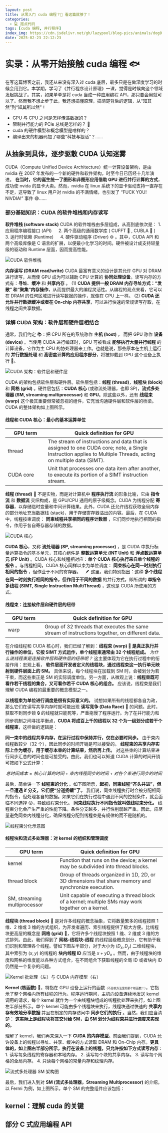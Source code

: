 ```yaml
---
layout: post
title: 从零入门 cuda 编程？🦴 看这篇就够了！
categories:
  - 💻 抠点代码
tags: [cuda 编程, 并行程序]
index_img: https://cdn.jsdelivr.net/gh/lazypool/blog-pics/animals/dog0.png
date: 2025-02-23 22:12:23
---
```


# 实录：从零开始接触 cuda 编程 🐟

在写这篇博客之前，我还从来没有深入过 cuda 底层，最多只是在做深度学习的时候会用到它。本学期，学习了《并行程序设计原理》一课，觉得是时候向这个领域发起挑战了。其实，如果单单是将 cuda 当成一种应用编程 API，那只要会用就可以了。然而我不想止步于此，我还想搞懂原理，搞清楚背后的逻辑，从“知其然”到“知其所以然”！

- GPU 与 CPU 之间是怎样传递数据的？
- 限制并行能力的 PCle 总线是怎样的？ 🤔
- cuda 的硬件模型和概念模型是啥样的？
- 编译出来的机器码加了哪些“科技与狠活”？……

## 从抽象到具体，逐步驱散 CUDA 认知迷雾

CUDA（Compute Unified Device Architecture）统一计算设备架构，是由 nvidia 在 2007 年发布的一个新的硬件和软件架构，时至今日已历经十几年演进。 **在当时，它的诞生统一了图形和非图形应用借助 GPU 进行并行计算的方式**，成功使 nvida 的显卡大卖。然而，nvidia 在 linux 系统下的显卡驱动支持一直存在不足，这导致了 linux 用户对 nvidia 的不满情绪，也引发了 “FUCK YOU! NIVDIA!” 事件 😅……

### 部分基础知识：CUDA 的软件堆栈和内存读写

**软件堆栈 (software stack)** CUDA 的软件堆栈由多层组成，从高到底依次是： 1. 应用程序编程接口 (API) &ensp;&ensp; 2. 两个高级的通用数学库 ( CUFFT 🔧 , CUBLA 🧮 ) &ensp;&ensp; 3. 运行时依赖 (Runtime) &ensp;&ensp; 4. 硬件驱动程序 (Driver) ⚙  。其中，CUDA API 和两个高级库像是 C 语言的扩展，以便最小化学习的时间。硬件被设计成支持轻量级的驱动和 Runtime 层面，因而提高性能。

![CUDA 软件堆栈](0223_cuda-software-architecture.png)

**内存读写 (DRAM read/write)** CUDA 最富有意义的设计是其允许 GPU 对 DRAM 进行读写，从而使 GPU 成为可以辅助 CPU 计算的 **协同处理设备**。读写内存的方式有：**寻址**、**缓冲** 和 **共享内存** 。 (1) **CUDA 提供一般 DRAM 内存寻址方式：“发散” 和“聚集”内存操作**，从而提供最大的编程灵活性。从编程的观点来看，它可以在 DRAM 的任何区域进行读写数据的操作，就像在 CPU 上一样。 (2) **CUDA 还允许并行数据缓冲或者在 On-chip 内存共享**，可以进行快速的常规读写存取，在线程之间共享数据。

### 详解 CUDA 架构：软件层和硬件层相结合

通常，我们约定 📚：把 CPU 所在的系统称作 **主机 (host)** ， 而把 GPU 称作 **设备 (device)** 。当使用 CUDA 进行编译时，GPU 可被看成 **能够执行大量并行线程** 的计算设备，它作为主 CPU 的协处理器来工作。也就是说，那些原本在主机上运行的 **并行数据处理** 和 **高密度计算的应用程序部分**，将被卸载到 GPU 这个设备上执行 💼。

![CUDA 架构：软件层和硬件层](0223_cuda-architecture.png)

CUDA 的架构包括软件层和硬件层。软件层包括：**线程 (thread)**，**线程块 (block)** 和 **网格 (grid)** 。硬件层包括：**CUDA 核心** (或称流处理器，也即 SP)，**流式多处理器 (SM, streaming multiprocessor)** 和 **GPU**。除这些以外，还有 **线程束 (warp)** 这个极其重要但常被忽视的组件，它充当沟通硬件层和软件层的桥梁。CUDA 的整体架构如上图所示。

#### 线程和 CUDA 核心：最小的基本运算单位

| GPU term | Quick definition for GPU |
|-|-|
| thread&emsp;&emsp;&emsp;&emsp; | The stream of instructions and data that is assigned to one CUDA core; note, a Single Instruction applies to Multiple Threads, acting on multiple data (SIMT). |
| CUDA core | Unit that processes one data item after another, to execute its portion of a SIMT instruction stream. |

**线程 (thread)** 🧶 不是实物，而是对计算机中 **程序执行流** 的形象比喻，它由 **指令流** 和 **数据流** 交织构成，是 GPU/CPU 通用的原子级概念。CUDA 为线程分配 **寄存器**，以存储临时变量和中间计算结果。此外，CUDA 还允许线程获取全局内存的部分地址充当数据栈 (stack)，用于存储寄存器溢出的内容。最后，在 CUDA 中，线程按束调度： **同束线程共享相同的程序计数器** ，它们同步地执行相同的指令，作用于各自寄存器存储的数据。

![CUDA 核心](0223_cuda-core.png)

**CUDA 核心**，又称 **流处理器 (SP, streaming processor)** ，是 CUDA 中执行标量运算指令的基本单元，其核心组件是 **整数运算单元 (INT Unit)** 和 **浮点数运算单元 (FP Unit)** 。CUDA 核心和线程相对应：**单个 CUDA 核心执行来自单个线程的指令** 。与线程相同，CUDA 核心同样以束为单位调度： **同束核心在同一时刻执行相同的指令** ，但作业于不同的寄存器。&emsp;🪶 这里，我们特别指出：这种 **多个线程在同一时刻执行相同的指令，但作用于不同的数据** 的并行方式，即所谓的 **单指令多线程 (SIMT, Single Instruction MultiThread)** ，这也是 CUDA 所使用的方式。

#### 线程束：连接软件层和硬件层的纽带

| GPU term | Quick definition for GPU |
|-|-|
| warp&emsp;&emsp;&emsp;&emsp; | Group of 32 threads that executes the same stream of instructions together, on different data. |

在介绍线程和 CUDA 核心时，我们已经了解到：**线程束 (warp) 🧵 是真正执行并行操作的单位，它按 SIMT 方式运作，单个线程束通常由 32 个线程组成。**  _为什么说线程束是连接软件层和硬件层的纽带呢？_ 这主要体现为它在执行过程中的衔接作用：宏观上看， **软件层面开发者定义的线程块，通过线程束这一执行单元映射到硬件层面上的 SM。** 具体来说，每个线程块在加载到 SM 时，会被划分为若干束，而这些束正是 SM 的实际调度单位。另一方面，从微观上说：**线程束既可看作若干线程的集合，又可看作若干 CUDA 核心的组合。** 应该说，线程束是我们理解 CUDA 编程的最重要的概念模型之一。

**以线程束为单位进行调度是很有实际意义的。** 试想如果所有的线程都各自为政，那么它们在读写共享内存时就可能出现 **读写竞争 (Data Race)** 💢 的问题。此时，获取不到同步锁 🔒 的线程就只能死等，严重拖慢了程序运行。为了在并行能力和同步机制之间寻找平衡点，**CUDA 将成百上千的线程以 32 个为一组划分成若干个线程束**，这样做的逻辑是：

**同一束中的线程共享内存，在运行过程中保持并行，仅在必要时同步。** 由于束内线程数较少（32 个），因此同步的时间开销是可以接受的。 **线程束的共享内存实际上作为缓存，用于缓存本束的计算结果，然后再上传。** 对这些束的计算结果进行同步汇总的时间也是可接受的。由此，我们也可以知道 CUDA 计算的时间开销可按如下公式计算：

$$总时间成本 = 核心计算的时间 + 束内线程同步的时间 + 对各个束进行同步的时间$$

最后，简单讲一下 **线程束的分化** 。如下图所示，**起初，同束线程“齐头并进”，但一旦遭遇 if 分支，它们便“分道扬镳”了。** 我们说，同束线程执行时会被分配相同的指令，但处理各自的数据。如果它们在执行过程中遇到不同的控制条件，就会面临不同选择 😕，导致线程束分化。 **同束线程执行不同指令就叫做线程束分化。** 线程束分化会产生严重的性能下降。条件分支越多，并行性削弱越严重。因此，应尽量避免同束内线程分化，确保线程分配到线程束是有规律的而不是随机的。

![线程束分化示意图](./0223_cuda-warpbranches.png)

#### 线程块和流式多处理器：对 kernel 的组织和管理调度

| GPU term | Quick definition for GPU |
|-|-|
| kernel | Function that runs on the device; a kernel may be subdivided into thread blocks. |
| thread block | Group of threads organized in 1D, 2D, or 3D dimensions that share memory and synchronize execution. |
| SM, streaming multiprocessor | Unit capable of executing a thread block of a kernel; multiple SMs may work together on a kernel. |

**线程块 (thread block)** 🧊 是对许多线程的概念抽象，它将数量繁多的线程按照 1 维、2 维或 3 维的方式组织，为开发者遍历、索引线程提供了极大方便。比线程块更高层的概念是 **网格 (grid)** 🥅，它将许多个线程块按照 1 维、2 维或 3 维的方式排列。由此，我们得到了 **网格-线程块-线程** 的线程层级概念划分，它有助于我们识别和管理各个线程。譬如下图左半部分，对于大小为 $(D_x, D_y)$ 二维线程块，其中索引为 $(x, y)$ 的线程的 **块内线程 ID** 应当是 $x + yD_x$ 。然而，由于线程块的维度和网格的维度能以各种方式组合，在不同组合下获取线程的全局 ID 或者块内 ID 仍然是一个复杂的问题。

![Kernel 批处理（左）与 CUDA 内存模型（右）](https://blogger.googleusercontent.com/img/b/R29vZ2xl/AVvXsEgfwJ-XTFD3uN4CxFuFaUOOxF_YFA_1uUAVRWykrYSyrikT9ihmFyRyVXl-s7xZPnx1VGZTIln5MxL83fMearxY1fWc4RHQ7fbokHBgIJWTWi-lymFhYn3zRb64kk2PzugsJJVlzj1PoWI/s1600/gpu2.png)

**Kernel (核函数)** 🥜，特指在 GPU 设备上运行的函数<span style="font-size:xx-small;">（不是核方法里的那个核函数！）</span>，它指示了整个网格内所有线程的行为。程序运行期间，主机向设备连续地发送 kernel 调用的请求，每个 kernel 就作为一个由线程块组成的线程批处理来执行，如上图左半部分所示。单个 kernel 可能由多个线程块来执行，线程块通过快速的 **共享内存有效地分享数据** 并且在制定的内存访问中 **同步它们的执行** 。当然，我们应当清楚： **这实际上是线程块将其交付给 SM，由 SM 划分为线程束并进行调度来实现的。**

理解了 kernel，我们再来深入一下 **CUDA 的内存模型**。前面我们提到，CUDA 允许设备上的线程以寻址、共享、缓冲的方式读取 DRAM 和 On-Chip 内存。**更具体的，如上图右半部分所示，执行在设备上的线程，只允许按如下方式读写内存**：1. 读写每条线程的寄存器和本地内存。 2. 读写每个块的共享内存。 3. 读写每个网格的全局内存。 4. 只读每个网格的常量内存和纹理内存。

![流式多处理器 SM 架构图](./0223_cuda-sm-architecture.png)

最后，我们进入到对 **SM (流式多处理器，Streaming Multiprocessor)** 的介绍。以 Fermi 为例，如上图所示，单个 SM 的完整组件应该包括：

## kernel：理解 cuda 的关键

## 部分 C 式应用编程 API
